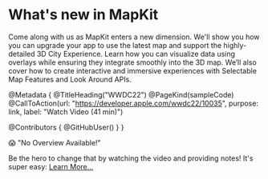 # What's new in MapKit

Come along with us as MapKit enters a new dimension. We'll show you how you can upgrade your app to use the latest map and support the highly-detailed 3D City Experience. Learn how you can visualize data using overlays while ensuring they integrate smoothly into the 3D map. We’ll also cover how to create interactive and immersive experiences with Selectable Map Features and Look Around APIs.

@Metadata {
   @TitleHeading("WWDC22")
   @PageKind(sampleCode)
   @CallToAction(url: "https://developer.apple.com/wwdc22/10035", purpose: link, label: "Watch Video (41 min)")

   @Contributors {
      @GitHubUser(<replace this with your GitHub handle>)
   }
}

😱 "No Overview Available!"

Be the hero to change that by watching the video and providing notes! It's super easy:
 [Learn More…](https://wwdcnotes.github.io/WWDCNotes/documentation/wwdcnotes/contributing)
